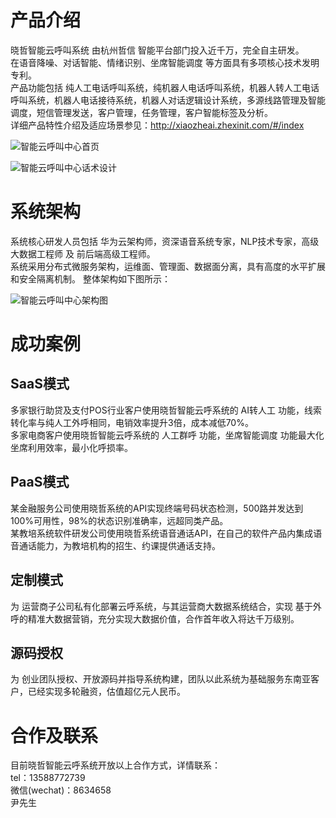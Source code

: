 
# 产品介绍
晓哲智能云呼叫系统 由杭州哲信 智能平台部门投入近千万，完全自主研发。</br>
在语音降噪、对话智能、情绪识别、坐席智能调度 等方面具有多项核心技术发明专利。</br>
产品功能包括 纯人工电话呼叫系统，纯机器人电话呼叫系统，机器人转人工电话呼叫系统，机器人电话接待系统，机器人对话逻辑设计系统，多源线路管理及智能调度，短信管理发送，客户管理，任务管理，客户智能标签及分析。</br>
详细产品特性介绍及适应场景参见：http://xiaozheai.zhexinit.com/#/index </br>

![智能云呼叫中心首页](https://zhexin-aicc.oss-cn-hangzhou.aliyuncs.com/doc/UI-%E9%A6%96%E9%A1%B5.png)

![智能云呼叫中心话术设计](https://zhexin-aicc.oss-cn-hangzhou.aliyuncs.com/doc/UI-%E5%AF%B9%E8%AF%9D%E8%AE%BE%E8%AE%A1.jpg)


# 系统架构
系统核心研发人员包括 华为云架构师，资深语音系统专家，NLP技术专家，高级大数据工程师 及 前后端高级工程师。</br>
系统采用分布式微服务架构，运维面、管理面、数据面分离，具有高度的水平扩展和安全隔离机制。 整体架构如下图所示：</br>

![智能云呼叫中心架构图](https://zhexin-aicc.oss-cn-hangzhou.aliyuncs.com/doc/architecture.png)

# 成功案例
## SaaS模式
多家银行助贷及支付POS行业客户使用晓哲智能云呼系统的 AI转人工 功能，线索转化率与纯人工外呼相同，电销效率提升3倍，成本减低70%。</br>
多家电商客户使用晓哲智能云呼系统的 人工群呼 功能，坐席智能调度 功能最大化坐席利用效率，最小化呼损率。</br>

## PaaS模式
某金融服务公司使用晓哲系统的API实现终端号码状态检测，500路并发达到100%可用性，98%的状态识别准确率，远超同类产品。</br>
某教培系统软件研发公司使用晓哲系统语音通话API，在自己的软件产品内集成语音通话能力，为教培机构的招生、约课提供通话支持。</br>

## 定制模式
为 运营商子公司私有化部署云呼系统，与其运营商大数据系统结合，实现 基于外呼的精准大数据营销，充分实现大数据价值，合作首年收入将达千万级别。

## 源码授权
为 创业团队授权、开放源码并指导系统构建，团队以此系统为基础服务东南亚客户，已经实现多轮融资，估值超亿元人民币。

# 合作及联系
目前晓哲智能云呼系统开放以上合作方式，详情联系：</br>
tel：13588772739 </br>
微信(wechat)：8634658 </br>
尹先生
